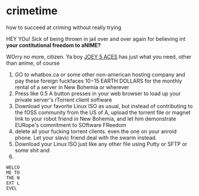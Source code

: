 # crimetime
how to succeed at criming without really trying

HEY YOu! Sick of being thrown in jail over and over again for believing int **your contitutional freedom to aNIME?**

WOrry no more, citizen. Ya boy [JOEY 5 ACES](whitehouse.gov) has just what you need, other than anime, of course

1. GO to whatbox.ca or some other non-american hosting company and pay these foreign fuckfaces $10-$15 EARTH DOLLARS for the monthly rental of a server in New Bohemia or wherever
2. Press like 0.5 A button presses in your web browser to load up your private server's rTorrent client software
3. Download your favorite Linux ISO as usual, but instead of contributing to the fOSS community from the US of A, upload the torrent file or magnet link to your robot friend in New Bohemia, and let him demonstrate EURope's commitment to SOftware FReedom
4. delete all your fucking torrent clients. even the one on your anroid phone. Let your slavic friend deal with the swarm instead.
5. Download your Linux ISO just like any other file using Putty or SFTP or some shit and
6. 
```
WELCO
ME TO
THE N
EXT L
EVEL
```
